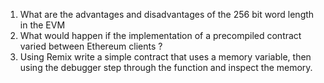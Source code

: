 1. What are the advantages and disadvantages of the 256 bit word length in the EVM
2. What would happen if the implementation of a precompiled contract varied between Ethereum
clients ?
3. Using Remix write a simple contract that uses a memory variable, then using the debugger step through the function and inspect the memory.
